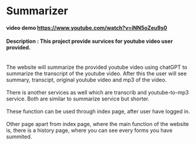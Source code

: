 # Summarizer
#### video demo  https://www.youtube.com/watch?v=iNN5oZeu9s0
#### Description : This project provide survices for youtube video user provided. 
<br>
The website will summarize the provided youtube video using chatGPT to summarize the transcript of the youtube video. After this the user will see summary, transcipt, original youtube video and mp3 of the video.
<br>
<br>
There is another services as well which are transcrib and youtube-to-mp3 service. Both are similar to summarize service but shorter.
<br><br>
These function can be used through index page, after user have logged in.
<br><br>
Other page apart from index page, where the main function of the website is, there is a history page, where you can see every forms you have summited. 